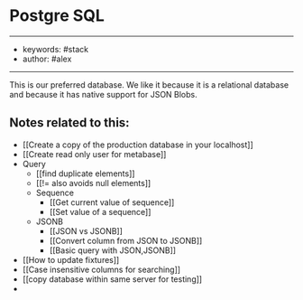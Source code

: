 # Postgre SQL 
---
- keywords: #stack
- author: #alex 
---

This is our preferred database. We like it because it is a relational database and because it has native support for JSON Blobs.  

## Notes related to this: 
- [[Create a copy of the production database in your localhost]]
- [[Create read only user for metabase]]
- Query
	- [[find duplicate elements]]
	- [[!= also avoids null elements]]
	- Sequence
		- [[Get current value of sequence]]
		- [[Set value of a sequence]]
	- JSONB
		- [[JSON vs JSONB]]
		- [[Convert column from JSON to JSONB]]
		- [[Basic query with JSON,JSONB]]
- [[How to update fixtures]]
- [[Case insensitive columns for searching]]
- [[copy database within same server for testing]]
- 